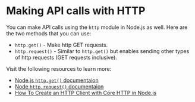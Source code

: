 # Making API calls with HTTP

You can make API calls using the `http` module in Node.js as well. Here are the two methods that you can use:

- `http.get()` - Make http GET requests.
- `http.request()` - Similar to `http.get()` but enables sending other types of http requests (GET requests inclusive).

Visit the following resources to learn more:

* [Node.js `http.get()` documentaion](https://nodejs.org/docs/latest-v16.x/api/http.html#httpgeturl-options-callback)
* [Node `http.request()` documentaion](https://nodejs.org/docs/latest-v16.x/api/http.html#httprequesturl-options-callback)
* [How To Create an HTTP Client with Core HTTP in Node.js](https://www.digitalocean.com/community/tutorials/how-to-create-an-http-client-with-core-http-in-node-js)